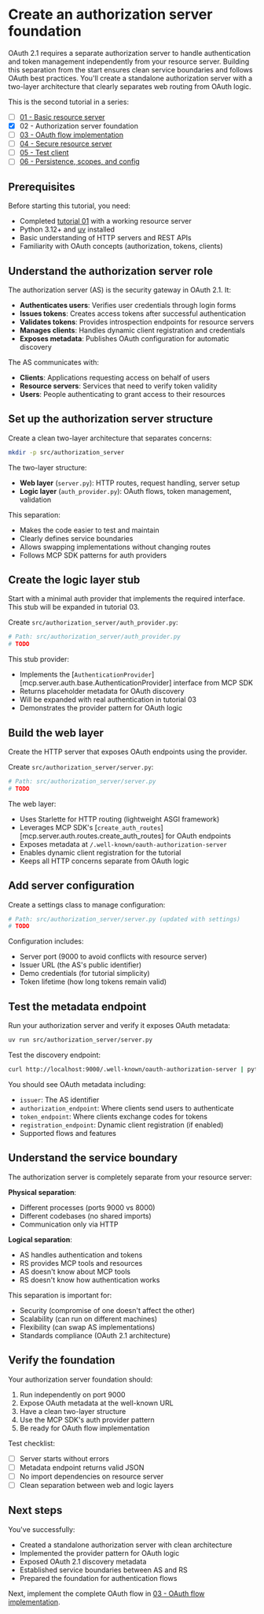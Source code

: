 # Create an authorization server foundation

OAuth 2.1 requires a separate authorization server to handle authentication and token management independently from your resource server. Building this separation from the start ensures clean service boundaries and follows OAuth best practices. You'll create a standalone authorization server with a two-layer architecture that clearly separates web routing from OAuth logic.

This is the second tutorial in a series:

- [ ] [01 - Basic resource server](01-basic-resource-server.md)
- [x] 02 - Authorization server foundation
- [ ] [03 - OAuth flow implementation](03-oauth-flow-implementation.md)
- [ ] [04 - Secure resource server](04-secure-resource-server.md)
- [ ] [05 - Test client](05-test-client.md)
- [ ] [06 - Persistence, scopes, and config](06-persistence-scopes-and-config.md)

## Prerequisites

Before starting this tutorial, you need:

- Completed [tutorial 01](01-basic-resource-server.md) with a working resource server
- Python 3.12+ and [uv](https://docs.astral.sh/uv/) installed
- Basic understanding of HTTP servers and REST APIs
- Familiarity with OAuth concepts (authorization, tokens, clients)

## Understand the authorization server role

The authorization server (AS) is the security gateway in OAuth 2.1. It:

- **Authenticates users**: Verifies user credentials through login forms
- **Issues tokens**: Creates access tokens after successful authentication
- **Validates tokens**: Provides introspection endpoints for resource servers
- **Manages clients**: Handles dynamic client registration and credentials
- **Exposes metadata**: Publishes OAuth configuration for automatic discovery

The AS communicates with:

- **Clients**: Applications requesting access on behalf of users
- **Resource servers**: Services that need to verify token validity
- **Users**: People authenticating to grant access to their resources

## Set up the authorization server structure

Create a clean two-layer architecture that separates concerns:

```bash
mkdir -p src/authorization_server
```

The two-layer structure:

- **Web layer** (`server.py`): HTTP routes, request handling, server setup
- **Logic layer** (`auth_provider.py`): OAuth flows, token management, validation

This separation:

- Makes the code easier to test and maintain
- Clearly defines service boundaries
- Allows swapping implementations without changing routes
- Follows MCP SDK patterns for auth providers

## Create the logic layer stub

Start with a minimal auth provider that implements the required interface. This stub will be expanded in tutorial 03.

Create `src/authorization_server/auth_provider.py`:

```python
# Path: src/authorization_server/auth_provider.py
# TODO
```

This stub provider:

- Implements the [`AuthenticationProvider`][mcp.server.auth.base.AuthenticationProvider] interface from MCP SDK
- Returns placeholder metadata for OAuth discovery
- Will be expanded with real authentication in tutorial 03
- Demonstrates the provider pattern for OAuth logic

## Build the web layer

Create the HTTP server that exposes OAuth endpoints using the provider.

Create `src/authorization_server/server.py`:

```python
# Path: src/authorization_server/server.py
# TODO
```

The web layer:

- Uses Starlette for HTTP routing (lightweight ASGI framework)
- Leverages MCP SDK's [`create_auth_routes`][mcp.server.auth.routes.create_auth_routes] for OAuth endpoints
- Exposes metadata at `/.well-known/oauth-authorization-server`
- Enables dynamic client registration for the tutorial
- Keeps all HTTP concerns separate from OAuth logic

## Add server configuration

Create a settings class to manage configuration:

```python
# Path: src/authorization_server/server.py (updated with settings)
# TODO
```

Configuration includes:

- Server port (9000 to avoid conflicts with resource server)
- Issuer URL (the AS's public identifier)
- Demo credentials (for tutorial simplicity)
- Token lifetime (how long tokens remain valid)

## Test the metadata endpoint

Run your authorization server and verify it exposes OAuth metadata:

```bash
uv run src/authorization_server/server.py
```

Test the discovery endpoint:

```bash
curl http://localhost:9000/.well-known/oauth-authorization-server | python -m json.tool
```

You should see OAuth metadata including:

- `issuer`: The AS identifier
- `authorization_endpoint`: Where clients send users to authenticate
- `token_endpoint`: Where clients exchange codes for tokens
- `registration_endpoint`: Dynamic client registration (if enabled)
- Supported flows and features

## Understand the service boundary

The authorization server is completely separate from your resource server:

**Physical separation**:

- Different processes (ports 9000 vs 8000)
- Different codebases (no shared imports)
- Communication only via HTTP

**Logical separation**:

- AS handles authentication and tokens
- RS provides MCP tools and resources
- AS doesn't know about MCP tools
- RS doesn't know how authentication works

This separation is important for:

- Security (compromise of one doesn't affect the other)
- Scalability (can run on different machines)
- Flexibility (can swap AS implementations)
- Standards compliance (OAuth 2.1 architecture)

## Verify the foundation

Your authorization server foundation should:

1. Run independently on port 9000
2. Expose OAuth metadata at the well-known URL
3. Have a clean two-layer structure
4. Use the MCP SDK's auth provider pattern
5. Be ready for OAuth flow implementation

Test checklist:

- [ ] Server starts without errors
- [ ] Metadata endpoint returns valid JSON
- [ ] No import dependencies on resource server
- [ ] Clean separation between web and logic layers

## Next steps

You've successfully:

- Created a standalone authorization server with clean architecture
- Implemented the provider pattern for OAuth logic
- Exposed OAuth 2.1 discovery metadata
- Established service boundaries between AS and RS
- Prepared the foundation for authentication flows

Next, implement the complete OAuth flow in [03 - OAuth flow implementation](03-oauth-flow-implementation.md).